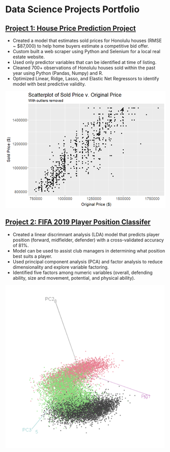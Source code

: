 # Data Science Projects Portfolio

## [Project 1: House Price Prediction Project](https://github.com/chelseako/House_Pricing_Project)
* Created a model that estimates sold prices for Honolulu houses (RMSE ~ $87,000) to help home buyers estimate a competitive bid offer.
* Custom built a web scraper using Python and Selenium for a local real estate website.
* Used only predictor variables that can be identified at time of listing.
* Cleaned 700+ observations of Honolulu houses sold within the past year using Python (Pandas, Numpy) and R.
* Optimized Linear, Ridge, Lasso, and Elastic Net Regressors to identify model with best predictive validity.

![Scatterplot of sold versus original price](/Images/Scatterplot_Sold_Original.png)

## [Project 2: FIFA 2019 Player Position Classifer](https://github.com/chelseako/FIFA_2019_Project)
* Created a linear discrimnant analysis (LDA) model that predicts player position (forward, midfielder, defender) with a cross-validated accuracy of 81%.
* Model can be used to assist club managers in determining what position best suits a player.
* Used principal component analysis (PCA) and factor analysis to reduce dimensionality and explore variable factoring.
* Identified five factors among numeric variables (overall, defending ability, size and movement, potential, and physical ability).

![3D Principal Component Analysis plot](/Images/3Dplot.png)
